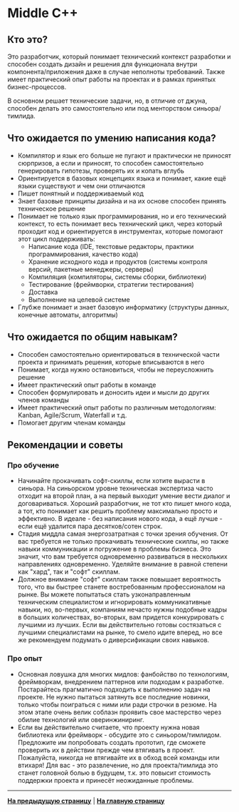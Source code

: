 # Middle C++

## Кто это?

Это разработчик, который понимает технический контекст разработки и способен создать дизайн и решения для функционала внутри компонента/приложения даже в случае неполноты требований. Также имеет практический опыт работы на проектах и в рамках принятых бизнес-процессов.

В основном решает технические задачи, но, в отличие от джуна, способен делать это самостоятельно или под менторством синьора/тимлида.

## Что ожидается по умению написания кода?

- Компилятор и язык его больше не пугают и практически не приносят сюрпризов, а если и приносят, то способен самостоятельно генерировать гипотезы, проверять их и копать вглубь
- Ориентируется в базовых концепциях языка и понимает, какие ещё языки существуют и чем они отличаются
- Пишет понятный и поддерживаемый код
- Знает базовые принципы дизайна и на их основе способен принять техническое решение
- Понимает не только язык программирования, но и его технический контекст, то есть понимает весь технический цикл, через который проходит код и ориентируется в инструментах, которые помогают этот цикл поддерживать:
    - Написание кода (IDE, текстовые редакторы, практики программирования, качество кода)
    - Хранение исходного кода и продуктов (системы контроля версий, пакетные менеджеры, серверы)
    - Компиляция (компиляторы, системы сборки, библиотеки)
    - Тестирование (фреймворки, стратегии тестирования)
    - Доставка
    - Выполнение на целевой системе
- Глубже понимает и знает базовую информатику (структуры данных, конечные автоматы, алгоритмы)

## Что ожидается по общим навыкам?

- Способен самостоятельно ориентироваться в технической части проекта и принимать решения, которые вписываются в него
- Понимает, когда нужно остановиться, чтобы не переусложнить решение
- Имеет практический опыт работы в команде
- Способен формулировать и доносить идеи и мысли до других членов команды
- Имеет практический опыт работы по различным методологиям: Kanban, Agile/Scrum, Waterfall и т.д.
- Помогает другим членам команды

## Рекомендации и советы

### Про обучение
- Начинайте прокачивать софт-скиллы, если хотите вырасти в синьора. На синьорском уровне техническая экспертиза часто отходит на второй план, а на первый выходит умение вести диалог и договариваться. Хороший разработчик, не тот кто пишет много кода, а тот, кто понимает как решить проблему максимально просто и эффективно. В идеале - без написания нового кода, а ещё лучше - если ещё удалится пара десятков/сотен строк.
- Стадия миддла самая энергозатратная с точки зрения обучения. От вас требуется не только прокачивать технические скиллы, но также навыки коммуникации и погружение в проблемы бизнеса. Это значит, что вам требуется одновременно развиваться в нескольких направлениях одновременно. Уделяйте внимание в равной степени как "хард", так и "софт" скиллам.
- Должное внимание "софт" скиллам также повышает вероятность того, что вы быстрее станете востребованным профессионалом на рынке. Вы можете попытаться стать узконаправленным техническим специалистом и игнорировать коммуникативные навыки, но, во-первых, компаниям нечасто нужны подобные кадры в больших количествах, во-вторых, вам придется конкурировать с лучшими из лучших. Если вы действительно готовы состязаться с лучшими специалистами на рынке, то смело идите вперед, но все же рекомендуем подумать о диверсификации своих навыков. 


### Про опыт
- Основная ловушка для многих мидлов: фанбойство по технологиям, фреймворкам, внедрением паттернов или подходам к разработке. Постарайтесь прагматично подходить к выполнению задач на проекте. Не нужно пытаться затянуть все последние новинки, только чтобы поиграться с ними или ради строчки в резюме. На этом этапе очень велик соблазн проявить свое мастерство через обилие технологий или оверинжиниринг.
- Если вы действительно считаете, что проекту нужна новая библиотека или фреймворк - обсудите это с синьором/тимлидом. Предложите им попробовать создать прототип, где сможете проверить их в действии прежде чем втягивать в проект. Пожалуйста, никогда не втягивайте их в обход всей команды или втихаря! Для вас - это развлечение, но для проекта/тимлида это станет головной болью в будущем, т.к. это повысит стоимость поддержки проекта и принесёт неожиданные проблемы. 

---

[**На предыдущую страницу**](Overview.md) | [**На главную страницу**](../README.md)
